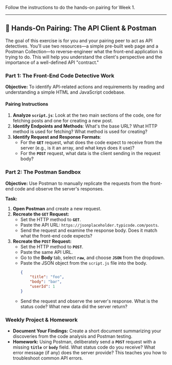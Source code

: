 Follow the instructions to do the hands-on pairing for Week 1.

-----

## 🤝 Hands-On Pairing: The API Client & Postman

The goal of this exercise is for you and your pairing peer to act as API detectives. You'll use two resources—a simple pre-built web page and a Postman Collection—to reverse-engineer what the front-end application is trying to do. This will help you understand the client's perspective and the importance of a well-defined API "contract."

### **Part 1: The Front-End Code Detective Work**

**Objective:** To identify API-related actions and requirements by reading and understanding a simple HTML and JavaScript codebase.

#### **Pairing Instructions**

1.  **Analyze `script.js`**: Look at the two main sections of the code, one for fetching posts and one for creating a new post.
2.  **Identify Endpoints and Methods**: What's the base URL? What HTTP method is used for fetching? What method is used for creating?
3.  **Identify Request and Response Formats**:
      * For the **`GET`** request, what does the code expect to receive from the server (e.g., is it an array, and what keys does it use)?
      * For the **`POST`** request, what data is the client sending in the request body?

### **Part 2: The Postman Sandbox**

**Objective:** Use Postman to manually replicate the requests from the front-end code and observe the server's responses.

**Task:**

1.  **Open Postman** and create a new request.
2.  **Recreate the `GET` Request:**
      * Set the HTTP method to **`GET`**.
      * Paste the API URL: `https://jsonplaceholder.typicode.com/posts`.
      * Send the request and examine the response body. Does it match what the front-end code expects?
3.  **Recreate the `POST` Request:**
      * Set the HTTP method to **`POST`**.
      * Paste the same API URL.
      * Go to the **Body** tab, select **`raw`**, and choose **`JSON`** from the dropdown.
      * Paste the JSON object from the `script.js` file into the body.
        ```json
        {
            "title": "foo",
            "body": "bar",
            "userId": 1
        }
        ```
      * Send the request and observe the server's response. What is the status code? What new data did the server return?

### **Weekly Project & Homework**

  * **Document Your Findings:** Create a short document summarizing your discoveries from the code analysis and Postman testing.
  * **Homework:** Using Postman, deliberately send a **`POST`** request with a missing **`title`** or **`body`** field. What status code do you receive? What error message (if any) does the server provide? This teaches you how to troubleshoot common API errors.